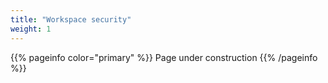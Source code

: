 ```yaml
---
title: "Workspace security"
weight: 1
---
```


{{% pageinfo color="primary" %}}
Page under construction
{{% /pageinfo %}}
